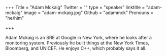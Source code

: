 +++
Title = "Adam Mckaig"
Twitter = ""
type = "speaker"
linktitle = "adam-mckaig"
image = "adam-mckaig.jpg"
Github = "adammck"
Pronouns = "he/him"

+++

Adam Mckaig is an SRE at Google in New York, where he looks after a monitoring system. Previously he built things at the New York Times, Bloomberg, and UNICEF. He enjoys C++, which probably says it all.
